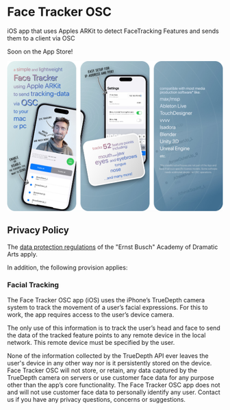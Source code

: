 # Face Tracker OSC

iOS app that uses Apples ARKit to detect FaceTracking Features and sends them to a client via OSC

Soon on the App Store!

![Face Tracker OSC Screenshots](img/FTO_Triptych.jpg)

## Privacy Policy

The [data protection regulations](https://www.hfs-berlin.de/datenschutz/) of the "Ernst Busch" Academy of Dramatic Arts apply. 

In addition, the following provision applies:

### Facial Tracking
The Face Tracker OSC app (iOS) uses the iPhone’s TrueDepth camera system to track the movement of a user’s facial expressions. For this to work, the app requires access to the user’s device camera. 

The only use of this information is to track the user’s head and face to send the data of the tracked feature points to any remote device in the local network. This remote device must be specified by the user.

None of the information collected by the TrueDepth API ever leaves the user's device in any other way nor is it persistently stored on the device. Face Tracker OSC will not store, or retain, any data captured by the TrueDepth camera on servers or use customer face data for any purpose other than the app’s core functionality. The Face Tracker OSC app does not and will not use customer face data to personally identify any user. Contact us if you have any privacy questions, concerns or suggestions.


